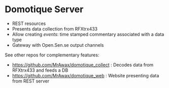 Domotique Server
====================

- REST resources
- Presents data collection from RFXtrx433
- Allow creating _events_: time stamped commentary associated with a data type
- Gateway with Open.Sen.se output channels

See other repos for complementary features:
- https://github.com/MrAwax/domotique_collect : Decodes data from RFXtrx433 and feeds a DB
- https://github.com/MrAwax/domotique_web : Website presenting data from REST server
